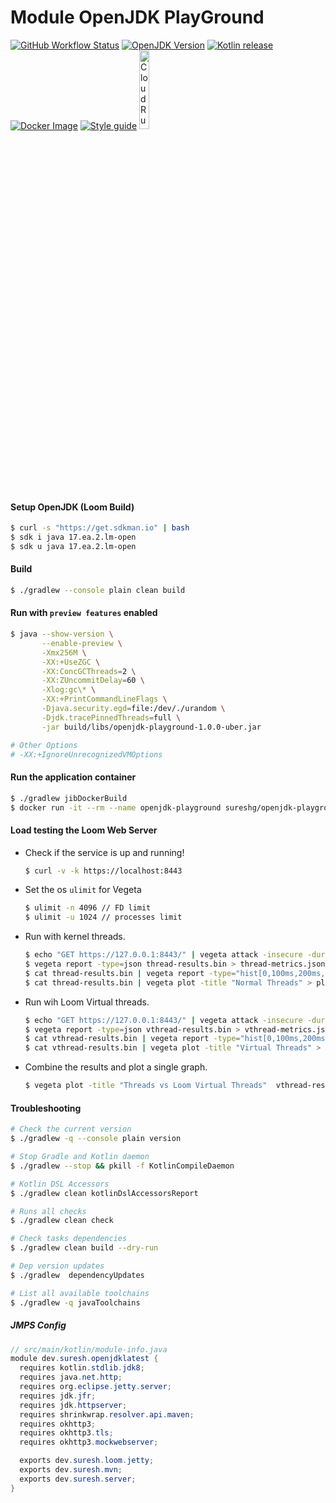 # Module OpenJDK PlayGround

[![GitHub Workflow Status][gha_badge]][gha_url]
[![OpenJDK Version][java_img]][java_url]
[![Kotlin release][kt_img]][kt_url]
[![Docker Image][docker_img]][docker_url]
[![Style guide][ktlint_img]][ktlint_url]
<a href="https://deploy.cloud.run"><img src="https://deploy.cloud.run/button.svg" alt="CloudRun" title="CloudRun" width="18%"></a>

#### Setup OpenJDK (Loom Build)

```bash
$ curl -s "https://get.sdkman.io" | bash
$ sdk i java 17.ea.2.lm-open
$ sdk u java 17.ea.2.lm-open
```

#### Build

```bash
$ ./gradlew --console plain clean build
```

#### Run with `preview features` enabled

```bash
$ java --show-version \
       --enable-preview \
       -Xmx256M \
       -XX:+UseZGC \
       -XX:ConcGCThreads=2 \
       -XX:ZUncommitDelay=60 \
       -Xlog:gc\* \
       -XX:+PrintCommandLineFlags \
       -Djava.security.egd=file:/dev/./urandom \
       -Djdk.tracePinnedThreads=full \
       -jar build/libs/openjdk-playground-1.0.0-uber.jar

# Other Options
# -XX:+IgnoreUnrecognizedVMOptions
```

#### Run the application container

```bash
$ ./gradlew jibDockerBuild
$ docker run -it --rm --name openjdk-playground sureshg/openjdk-playground
```

#### Load testing the Loom Web Server

  -  Check if the service is up and running!
      ```bash
      $ curl -v -k https://localhost:8443
      ```

  - Set the os `ulimit` for Vegeta
      ```bash
      $ ulimit -n 4096 // FD limit
      $ ulimit -u 1024 // processes limit
      ```
  - Run with kernel threads.
      ```bash
      $ echo "GET https://127.0.0.1:8443/" | vegeta attack -insecure -duration=10s -name=Threads -rate=250 | tee thread-results.bin | vegeta report
      $ vegeta report -type=json thread-results.bin > thread-metrics.json
      $ cat thread-results.bin | vegeta report -type="hist[0,100ms,200ms,300ms]"
      $ cat thread-results.bin | vegeta plot -title "Normal Threads" > plot.html && open plot.html
      ```
  - Run wih Loom Virtual threads.
      ```bash
      $ echo "GET https://127.0.0.1:8443/" | vegeta attack -insecure -duration=10s -name=VirtualThreads -rate=250 | tee vthread-results.bin | vegeta report
      $ vegeta report -type=json vthread-results.bin > vthread-metrics.json
      $ cat vthread-results.bin | vegeta report -type="hist[0,100ms,200ms,300ms]"
      $ cat vthread-results.bin | vegeta plot -title "Virtual Threads" > plot.html && open plot.html
      ```
  - Combine the results and plot a single graph.
      ```bash
      $ vegeta plot -title "Threads vs Loom Virtual Threads"  vthread-results.bin thread-results.bin > plot.html && open plot.html
      ```

#### Troubleshooting

```bash
# Check the current version
$ ./gradlew -q --console plain version

# Stop Gradle and Kotlin daemon
$ ./gradlew --stop && pkill -f KotlinCompileDaemon

# Kotlin DSL Accessors
$ ./gradlew clean kotlinDslAccessorsReport

# Runs all checks
$ ./gradlew clean check

# Check tasks dependencies 
$ ./gradlew clean build --dry-run

# Dep version updates
$ ./gradlew  dependencyUpdates

# List all available toolchains
$ ./gradlew -q javaToolchains
```

##### JMPS Config
```java
// src/main/kotlin/module-info.java
module dev.suresh.openjdklatest {
  requires kotlin.stdlib.jdk8;
  requires java.net.http;
  requires org.eclipse.jetty.server;
  requires jdk.jfr;
  requires jdk.httpserver;
  requires shrinkwrap.resolver.api.maven;
  requires okhttp3;
  requires okhttp3.tls;
  requires okhttp3.mockwebserver;

  exports dev.suresh.loom.jetty;
  exports dev.suresh.mvn;
  exports dev.suresh.server;
}
```

 <!--
 // Template for IR based Kotlin compiler plugin
 https://github.com/bnorm/kotlin-ir-plugin-template

 Idiomatic Gradle  - https://github.com/jjohannes/idiomatic-gradle

 Http APIs to test - https://api.github.com/repos/jetbrains/kotlin
                   - https://httpbin.org/

 Cloud Run - https://github.com/jamesward/hello-kotlin-ktor
 Docker Builds - https://github.com/jamesward/comparing-docker-methods

 GC Tuning - https://docs.oracle.com/en/java/javase/15/gctuning/

 https://www.eclipse.org/jetty/documentation/current/high-load.html
 https://webtide.com/lies-damned-lies-and-benchmarks-2/

 https://github.com/marketplace/actions/download-openjdk
 https://github.com/sormuras/junit5-looming/blob/master/.github/workflows/main.yml

 https://github.com/actions/cache/blob/main/examples.md#java---gradle

 https://github.com/android/gradle-recipes

 CSS in Github README  - https://github.com/sindresorhus/css-in-readme-like-wat

 https://kordamp.org/kordamp-gradle-plugins/
 -->


[java_url]: https://jdk.java.net/
[java_img]: https://img.shields.io/badge/OpenJDK-Version--17-orange?logo=java&style=for-the-badge&logoColor=blue  

[kt_url]: https://github.com/JetBrains/kotlin/releases/latest
[kt_img]: https://img.shields.io/github/release/JetBrains/kotlin.svg?label=Kotlin&logo=kotlin&style=for-the-badge

[mvn_search]: https://search.maven.org/search?q=g:io.micronaut
[mvn_jar]: https://search.maven.org/remote_content?g=io.micronaut&a=micronaut-http-server-netty&v=LATEST
[mvn_jar_img]: https://img.shields.io/maven-central/v/io.micronaut/micronaut-runtime?color=orange&label=micronaut&logo=apache-rocketmq&logoColor=orange&style=for-the-badge

[gha_url]: https://github.com/sureshg/openjdk-playground/actions
[gha_img]: https://github.com/sureshg/openjdk-playground/workflows/CI/badge.svg?branch=master
[gha_badge]: https://img.shields.io/github/workflow/status/sureshg/openjdk-playground/CI?color=green&label=Build&logo=Github-Actions&logoColor=green&style=for-the-badge
[gh_pkgs]: https://github.com/sureshg/openjdk-playground/packages

[docker_img]: https://img.shields.io/docker/v/sureshg/openjdk-playground?color=40c4ff&label=DockerHub&logo=docker&logoColor=40c4ff&style=for-the-badge
[docker_url]: https://hub.docker.com/r/sureshg/openjdk-playground

[sonar_img]: https://img.shields.io/sonar/quality_gate/io.sureshg:kotlin-scratchpad?logo=sonarcloud&server=https%3A%2F%2Fsonarcloud.io&style=for-the-badge
[sonar_url]: https://sonarcloud.io/dashboard?id=io.sureshg%3Akotlin-scratchpad

[jmh_url]: https://openjdk.java.net/projects/code-tools/jmh/
[jmh_img]: https://img.shields.io/maven-central/v/org.openjdk.jmh/jmh-core?color=magenta&label=Jmh-Core&logo=apache%20maven&logoColor=magenta&style=for-the-badge
[jmh-archetypes]: https://github.com/openjdk/jmh/tree/master/jmh-archetypes

[javadoc_url]: https://javadoc.io/doc/org.jetbrains.kotlin/kotlin-stdlib
[javadoc_img]: https://javadoc.io/badge2/org.jetbrains.kotlin/kotlin-stdlib/javadoc.svg?logo=kotlin&style=for-the-badge

[sty_url]: https://kotlinlang.org/docs/reference/coding-conventions.html
[sty_img]: https://img.shields.io/badge/style-Kotlin--Official-40c4ff.svg?style=for-the-badge&logo=kotlin&logoColor=40c4ff

[ktlint_url]: https://ktlint.github.io/
[ktlint_img]: https://img.shields.io/badge/code%20style-%E2%9D%A4-FF4081.svg?logo=kotlin&style=for-the-badge&logoColor=FF4081